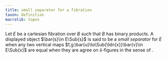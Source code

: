 ```yaml
---
title: small separator for a fibration
taxon: Definition
macrolib: topos
---
```


Let $E$ be a cartesian fibration over $B$ such that $B$ has
binary products. A displayed object $\bar{s}\in E\Sub{s}$ is said to be a
*small separator* for $E$ when any two vertical maps $f,g:\bar{u}\to\Sub{\Idn{x}}\bar{v}\in E\Sub{x}$ are equal when they are agree on $\bar{s}$-figures in the sense of [](frct-002I).
